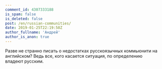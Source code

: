 ```yaml
---
comment_id: 4307333188
is_spam: false
is_deleted: false
post: /en/russian-communities/
date: 2019-01-25T22:19:58Z
author_fullname: 'Андрей'
author_is_anon: true
---
```


<p>Разве не странно писать о недостатках русскоязычных коммьюнити на английском? Ведь все, кого касается ситуация, по определению владеют русским.</p>
